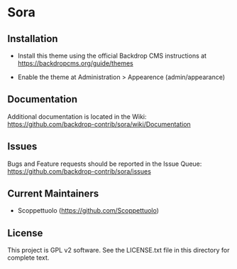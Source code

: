 Sora
======================

Installation
------------

- Install this theme using the official Backdrop CMS instructions at
  https://backdropcms.org/guide/themes

- Enable the theme at Administration > Appearence (admin/appearance)


Documentation
-------------

Additional documentation is located in the Wiki:
https://github.com/backdrop-contrib/sora/wiki/Documentation

Issues
------

Bugs and Feature requests should be reported in the Issue Queue:
https://github.com/backdrop-contrib/sora/issues

Current Maintainers
-------------------

- Scoppettuolo (https://github.com/Scoppettuolo)

License
-------

This project is GPL v2 software. See the LICENSE.txt file in this directory for
complete text.